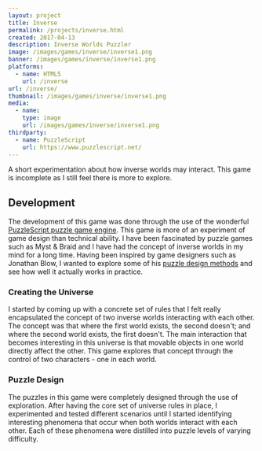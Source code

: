 ```yaml
---
layout: project
title: Inverse
permalink: /projects/inverse.html
created: 2017-04-13
description: Inverse Worlds Puzzler
image: /images/games/inverse/inverse1.png
banner: /images/games/inverse/inverse1.png
platforms:
  - name: HTML5
    url: /inverse
url: /inverse/
thumbnail: /images/games/inverse/inverse1.png
media:
  - name:
    type: image
    url: /images/games/inverse/inverse1.png
thirdparty:
  - name: PuzzleScript
    url: https://www.puzzlescript.net/
---
```


A short experimentation about how inverse worlds may interact. This game is incomplete as I still feel there is more to explore.

## Development ##

The development of this game was done through the use of the wonderful [PuzzleScript puzzle game engine](https://www.puzzlescript.net/). This game is more of an experiment of game design than technical ability. I have been fascinated by puzzle games such as Myst & Braid and I have had the concept of inverse worlds in my mind for a long time. Having been inspired by game designers such as Jonathan Blow, I wanted to explore some of his [puzzle design methods](https://www.youtube.com/watch?v=OGSeLSmOALU) and see how well it actually works in practice.

### Creating the Universe ###

I started by coming up with a concrete set of rules that I felt really encapsulated the concept of two inverse worlds interacting with each other. The concept was that where the first world exists, the second doesn't; and where the second world exists, the first doesn't. The main interaction that becomes interesting in this universe is that movable objects in one world directly affect the other. This game explores that concept through the control of two characters - one in each world.

### Puzzle Design ###

The puzzles in this game were completely designed through the use of exploration. After having the core set of universe rules in place, I experimented and tested different scenarios until I started identifying interesting phenomena that occur when both worlds interact with each other. Each of these phenomena were distilled into puzzle levels of varying difficulty.